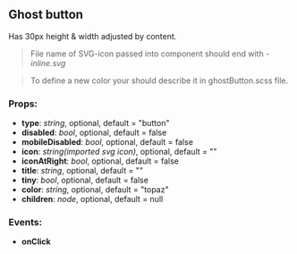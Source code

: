 ## **Ghost button**

Has 30px height & width adjusted by content.

> File name of SVG-icon passed into component should end with _-inline.svg_

> To define a new color your should describe it in ghostButton.scss file.

### Props:

- **type**: _string_, optional, default = "button"
- **disabled**: _bool_, optional, default = false
- **mobileDisabled**: _bool_, optional, default = false
- **icon**: _string(imported svg icon)_, optional, default = ""
- **iconAtRight**: _bool_, optional, default = false
- **title**: _string_, optional, default = ""
- **tiny**: _bool_, optional, default = false
- **color**: _string_, optional, default = "topaz"
- **children**: _node_, optional, default = null

### Events:

- **onClick**
